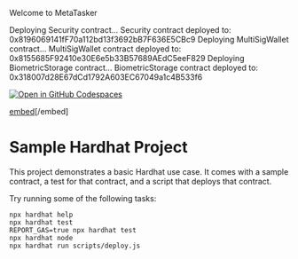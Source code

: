 Welcome to MetaTasker

Deploying Security contract...
Security contract deployed to: 0x8196069141fF70a112bd13f3692bB7F636E5CBc9
Deploying MultiSigWallet contract...
MultiSigWallet contract deployed to: 0x8155685F92410e30E6e5b33B57689AEdC5eeF829
Deploying BiometricStorage contract...
BiometricStorage contract deployed to: 0x318007d28E67dCd1792A603EC67049a1c4B533f6


<a href='https://codespaces.new/DEEPML1818/Process-Implementation-Design-for-Onchain-Employment-and-Identity-Platform'><img src='https://github.com/codespaces/badge.svg' alt='Open in GitHub Codespaces' style='max-width: 100%;'></a>

[embed](https://github.com/DEEPML1818/Process-Implementation-Design-for-Onchain-Employment-and-Identity-Platform/blob/main/metatasker.pdf)[/embed]

# Sample Hardhat Project

This project demonstrates a basic Hardhat use case. It comes with a sample contract, a test for that contract, and a script that deploys that contract.

Try running some of the following tasks:

```shell
npx hardhat help
npx hardhat test
REPORT_GAS=true npx hardhat test
npx hardhat node
npx hardhat run scripts/deploy.js
```

